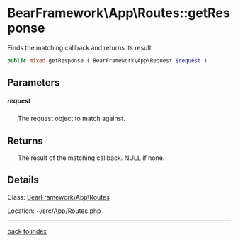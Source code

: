 # BearFramework\App\Routes::getResponse

Finds the matching callback and returns its result.

```php
public mixed getResponse ( BearFramework\App\Request $request )
```

## Parameters

##### request

&nbsp;&nbsp;&nbsp;&nbsp;&nbsp;&nbsp;The request object to match against.

## Returns

&nbsp;&nbsp;&nbsp;&nbsp;&nbsp;&nbsp;The result of the matching callback. NULL if none.

## Details

Class: [BearFramework\App\Routes](bearframework.app.routes.class.md)

Location: ~/src/App/Routes.php

---

[back to index](index.md)

